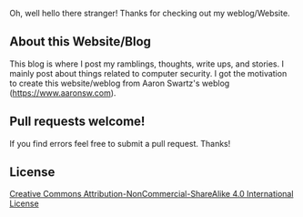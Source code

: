 Oh, well hello there stranger! Thanks for checking out my weblog/Website.

## About this Website/Blog

This blog is where I post my ramblings, thoughts, write ups, and stories. I mainly post about things related to computer security. I got the motivation to create this website/weblog from Aaron Swartz's weblog (https://www.aaronsw.com).

## Pull requests welcome!

If you find errors feel free to submit a pull request. Thanks!

## License

[Creative Commons
Attribution-NonCommercial-ShareAlike 4.0 International
License](http://creativecommons.org/licenses/by-nc-sa/4.0/)
